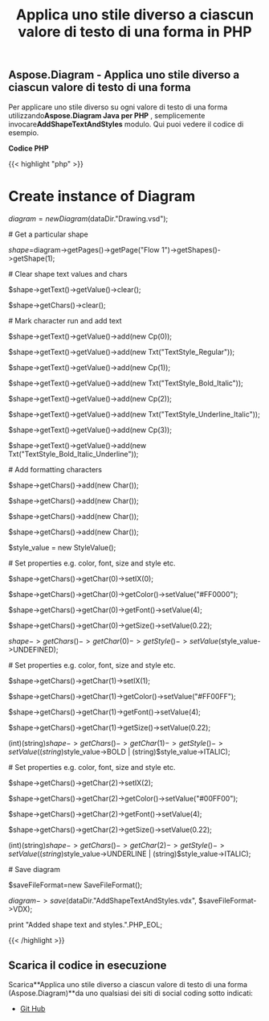 ﻿---
title: Applica uno stile diverso a ciascun valore di testo di una forma in PHP
type: docs
weight: 20
url: /it/java/apply-different-style-on-the-each-text-value-of-a-shape-in-php/
---
## **Aspose.Diagram - Applica uno stile diverso a ciascun valore di testo di una forma**
 Per applicare uno stile diverso su ogni valore di testo di una forma utilizzando**Aspose.Diagram Java per PHP** , semplicemente invocare**AddShapeTextAndStyles** modulo. Qui puoi vedere il codice di esempio.

**Codice PHP**

{{< highlight "php" >}}

 # Create instance of Diagram

$diagram = new Diagram($dataDir."Drawing.vsd");

\# Get a particular shape

$shape=$diagram->getPages()->getPage("Flow 1")->getShapes()->getShape(1);

\# Clear shape text values and chars

$shape->getText()->getValue()->clear();

$shape->getChars()->clear();

\# Mark character run and add text

$shape->getText()->getValue()->add(new Cp(0));

$shape->getText()->getValue()->add(new Txt("TextStyle_Regular"));

$shape->getText()->getValue()->add(new Cp(1));

$shape->getText()->getValue()->add(new Txt("TextStyle_Bold_Italic"));

$shape->getText()->getValue()->add(new Cp(2));

$shape->getText()->getValue()->add(new Txt("TextStyle_Underline_Italic"));

$shape->getText()->getValue()->add(new Cp(3));

$shape->getText()->getValue()->add(new Txt("TextStyle_Bold_Italic_Underline"));

\# Add formatting characters

$shape->getChars()->add(new Char());

$shape->getChars()->add(new Char());

$shape->getChars()->add(new Char());

$shape->getChars()->add(new Char());

$style_value = new StyleValue();

\# Set properties e.g. color, font, size and style etc.

$shape->getChars()->getChar(0)->setIX(0);

$shape->getChars()->getChar(0)->getColor()->setValue("#FF0000");

$shape->getChars()->getChar(0)->getFont()->setValue(4);

$shape->getChars()->getChar(0)->getSize()->setValue(0.22);

$shape->getChars()->getChar(0)->getStyle()->setValue($style_value->UNDEFINED);

\# Set properties e.g. color, font, size and style etc.

$shape->getChars()->getChar(1)->setIX(1);

$shape->getChars()->getChar(1)->getColor()->setValue("#FF00FF");

$shape->getChars()->getChar(1)->getFont()->setValue(4);

$shape->getChars()->getChar(1)->getSize()->setValue(0.22);

(int)(string)$shape->getChars()->getChar(1)->getStyle()->setValue((string)$style_value->BOLD | (string)$style_value->ITALIC);

\# Set properties e.g. color, font, size and style etc.

$shape->getChars()->getChar(2)->setIX(2);

$shape->getChars()->getChar(2)->getColor()->setValue("#00FF00");

$shape->getChars()->getChar(2)->getFont()->setValue(4);

$shape->getChars()->getChar(2)->getSize()->setValue(0.22);

(int)(string)$shape->getChars()->getChar(2)->getStyle()->setValue((string)$style_value->UNDERLINE | (string)$style_value->ITALIC);

\# Save diagram

$saveFileFormat=new SaveFileFormat();

$diagram->save($dataDir."AddShapeTextAndStyles.vdx", $saveFileFormat->VDX);

print "Added shape text and styles.".PHP_EOL;

{{< /highlight >}}
## **Scarica il codice in esecuzione**
 Scarica**Applica uno stile diverso a ciascun valore di testo di una forma (Aspose.Diagram)**da uno qualsiasi dei siti di social coding sotto indicati:

- [Git Hub](https://github.com/asposediagram/Aspose.Diagram-for-Java/blob/master/Plugins/Aspose_Diagram_Java_for_PHP/src/aspose/diagram/WorkingwithText/AddShapeTextAndStyles.php)
